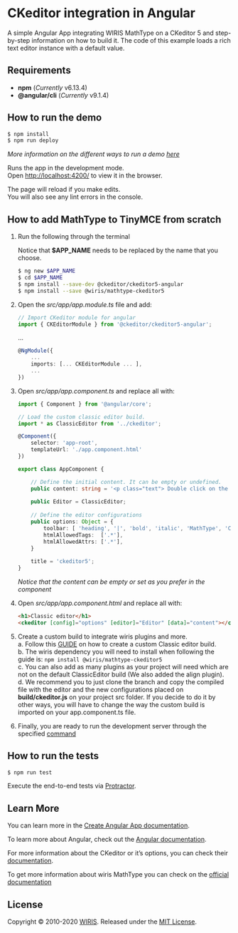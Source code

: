 # CKeditor integration in Angular

A simple Angular App integrating WIRIS MathType on a CKeditor 5 and step-by-step information on how to build it. The  code of this example loads a rich text editor instance with a default value.

## Requirements

* **npm** (*Currently* v6.13.4)
* **@angular/cli** (*Currently* v9.1.4)

## How to run the demo

```sh
$ npm install
$ npm run deploy
```

*More information on the different ways to run a demo [here](../../README.md)*

Runs the app in the development mode.<br />
Open [http://localhost:4200/](http://localhost:4200/) to view it in the browser.

The page will reload if you make edits.<br />
You will also see any lint errors in the console.

## How to add MathType to TinyMCE from scratch

1. Run the following through the terminal

    Notice that **$APP_NAME** needs to be replaced by the name that you choose.

    ```sh
    $ ng new $APP_NAME
    $ cd $APP_NAME
    $ npm install --save-dev @ckeditor/ckeditor5-angular
    $ npm install --save @wiris/mathtype-ckeditor5
    ```

2. Open the *src/app/app.module.ts* file and add:

    ```ts
    // Import CKeditor module for angular
    import { CKEditorModule } from '@ckeditor/ckeditor5-angular';
    ```
    ...
    ```ts
    @NgModule({
        ...
        imports: [... CKEditorModule ... ],
        ...
    })
    ```

3. Open *src/app/app.component.ts* and replace all with:

    ```ts
    import { Component } from '@angular/core';
    
    // Load the custom classic editor build.
    import * as ClassicEditor from '../ckeditor';
    
    @Component({
        selector: 'app-root',
        templateUrl: './app.component.html'
    })

    export class AppComponent {
    
        // Define the initial content. It can be empty or undefined.
        public content: string = '<p class="text"> Double click on the following formula to edit it.</p><p style="text-align:center;"><math><mi>z</mi><mo>=</mo><mfrac><mrow><mo>-</mo><mi>b</mi><mo>&PlusMinus;</mo><msqrt><msup><mi>b</mi><mn>3</mn></msup><mo>-</mo><mn>4</mn><mi>a</mi><mi>c</mi></msqrt></mrow><mrow><mn>2</mn><mi>a</mi></mrow></mfrac></math></p>';
        
        public Editor = ClassicEditor;
        
        // Define the editor configurations
        public options: Object = {
            toolbar: [ 'heading', '|', 'bold', 'italic', 'MathType', 'ChemType', 'alignment' ],
            htmlAllowedTags:  ['.*'],
            htmlAllowedAttrs: ['.*'],
        }
        
        title = 'ckeditor5';
    }
    ```

    *Notice that the content can be empty or set as you prefer in the component*

4. Open *src/app/app.component.html* and replace all with:

    ```html
    <h1>Classic editor</h1>
    <ckeditor [config]="options" [editor]="Editor" [data]="content"></ckeditor>
    ```

5. Create a custom build to integrate wiris plugins and more. <br>
    a. Follow this [GUIDE](https://ckeditor.com/docs/ckeditor5/latest/builds/guides/development/custom-builds.html) on how to create a custom Classic editor build. <br>
    b. The wiris dependency you will need to install when following the guide is:
        ```
        npm install @wiris/mathtype-ckeditor5
        ``` <br>
    c. You can also add as many plugins as your project will need which are not on the default ClassicEditor build (We also added  the align plugin). <br>
    d. We recommend you to just clone the branch and copy the compiled file with the editor and the new configurations placed on **build/ckeditor.js** on your project src folder. If you decide to do it by other ways, you will have to change the way the custom build is imported on your app.component.ts file.

6. Finally, you are ready to run the development server through the specified [command](#How-to-run-the-demo)

## How to run the tests

```sh
$ npm run test
```

Execute the end-to-end tests via [Protractor](http://www.protractortest.org/).

## Learn More

You can learn more in the [Create Angular App documentation](https://angular.io/cli/new).

To learn more about Angular, check out the [Angular documentation](https://angular.io/).

For more information about the CKeditor or it’s options, you can check their [documentation](https://ckeditor.com/docs/ckeditor5/latest/builds/guides/integration/frameworks/angular.html).

To get more information about wiris MathType you can check on the [official documentation](http://www.wiris.com/mathtype)

## License

Copyright © 2010-2020 [WIRIS](http://www.wiris.com). Released under the [MIT License](../../../LICENSE).
